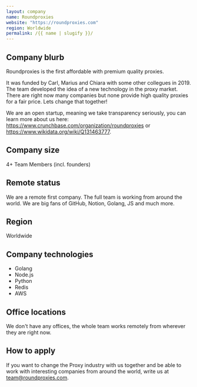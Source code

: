 ```yaml
---
layout: company
name: Roundproxies
website: "https://roundproxies.com"
region: Worldwide
permalink: /{{ name | slugify }}/
---
```


## Company blurb

Roundproxies is the first affordable with premium quality proxies.

It was funded by Carl, Marius and Chiara with some other collegues in 2019. 
The team developed the idea of a new technology in the proxy market. There are right now many companies but none provide high quality proxies for a fair price. Lets change that together!

We are an open startup, meaning we take transparency seriously, you can learn more about us here: https://www.crunchbase.com/organization/roundproxies or https://www.wikidata.org/wiki/Q131463777.

## Company size

4+ Team Members (incl. founders)

## Remote status

We are a remote first company. The full team is working from around the world.
We are big fans of GitHub, Notion, Golang, JS and much more.

## Region

Worldwide

## Company technologies

- Golang
- Node.js
- Python
- Redis
- AWS

## Office locations

We don't have any offices, the whole team works remotely from wherever they are right now.

## How to apply

If you want to change the Proxy industry with us together and be able to work with interesting companies from around the world, write us at team@roundproxies.com.
